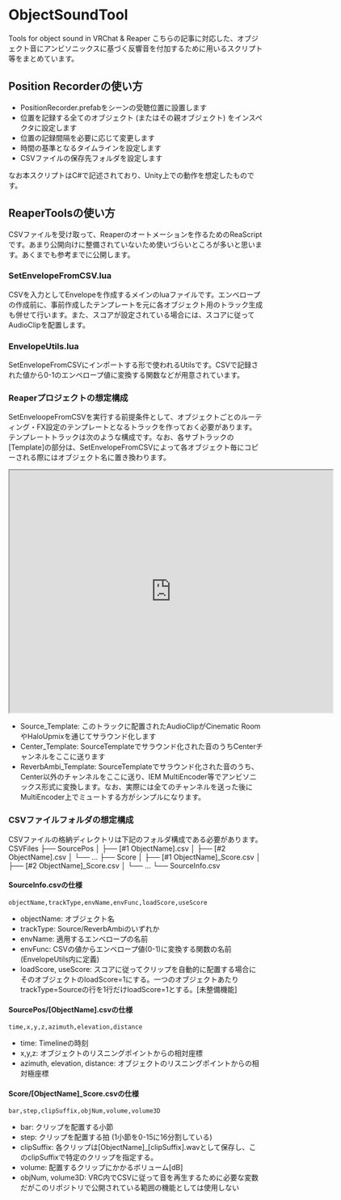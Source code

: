 # ObjectSoundTool
Tools for object sound in VRChat &amp; Reaper
こちらの記事に対応した、オブジェクト音にアンビソニックスに基づく反響音を付加するために用いるスクリプト等をまとめています。

## Position Recorderの使い方
- PositionRecorder.prefabをシーンの受聴位置に設置します
- 位置を記録する全てのオブジェクト (またはその親オブジェクト) をインスペクタに設定します
- 位置の記録間隔を必要に応じて変更します
- 時間の基準となるタイムラインを設定します
- CSVファイルの保存先フォルダを設定します

なお本スクリプトはC#で記述されており、Unity上での動作を想定したものです。

## ReaperToolsの使い方
CSVファイルを受け取って、Reaperのオートメーションを作るためのReaScriptです。あまり公開向けに整備されていないため使いづらいところが多いと思います。あくまでも参考までに公開します。

### SetEnvelopeFromCSV.lua
CSVを入力としてEnvelopeを作成するメインのluaファイルです。エンベロープの作成前に、事前作成したテンプレートを元に各オブジェクト用のトラック生成も併せて行います。また、スコアが設定されている場合には、スコアに従ってAudioClipを配置します。

### EnvelopeUtils.lua
SetEnvelopeFromCSVにインポートする形で使われるUtilsです。CSVで記録された値から0-1のエンベロープ値に変換する関数などが用意されています。

### Reaperプロジェクトの想定構成
SetEnveloopeFromCSVを実行する前提条件として、オブジェクトごとのルーティング・FX設定のテンプレートとなるトラックを作っておく必要があります。
テンプレートトラックは次のような構成です。なお、各サブトラックの[Template]の部分は、SetEnvelopeFromCSVによって各オブジェクト毎にコピーされる際にはオブジェクト名に置き換わります。

<iframe src="https://drive.google.com/file/d/1ZmT9bLW0zDTvfKrfUf79wntOoiD_Bk3p/preview" width="640" height="480" allow="autoplay"></iframe>

- Source_Template: このトラックに配置されたAudioClipがCinematic RoomやHaloUpmixを通じてサラウンド化します
- Center_Template: SourceTemplateでサラウンド化された音のうちCenterチャンネルをここに送ります
- ReverbAmbi_Template: SourceTemplateでサラウンド化された音のうち、Center以外のチャンネルをここに送り、IEM MultiEncoder等でアンビソニックス形式に変換します。なお、実際には全てのチャンネルを送った後にMultiEncoder上でミュートする方がシンプルになります。

### CSVファイルフォルダの想定構成
CSVファイルの格納ディレクトリは下記のフォルダ構成である必要があります。
CSVFiles
├── SourcePos
│   ├── [#1 ObjectName].csv
│   ├── [#2 ObjectName].csv
│   └── ...
├── Score
│   ├── [#1 ObjectName]_Score.csv
│   ├── [#2 ObjectName]_Score.csv
│   └── ...
└── SourceInfo.csv

#### SourceInfo.csvの仕様
````objectName,trackType,envName,envFunc,loadScore,useScore````

- objectName: オブジェクト名
- trackType: Source/ReverbAmbiのいずれか
- envName: 適用するエンベロープの名前 
- envFunc: CSVの値からエンベロープ値(0-1)に変換する関数の名前 (EnvelopeUtils内に定義)
- loadScore, useScore: スコアに従ってクリップを自動的に配置する場合にそのオブジェクトのloadScore=1にする。一つのオブジェクトあたりtrackType=Sourceの行を1行だけloadScore=1とする。[未整備機能]

#### SourcePos/[ObjectName].csvの仕様
````time,x,y,z,azimuth,elevation,distance````
- time: Timelineの時刻
- x,y,z: オブジェクトのリスニングポイントからの相対座標
- azimuth, elevation, distance: オブジェクトのリスニングポイントからの相対極座標

#### Score/[ObjectName]_Score.csvの仕様
````bar,step,clipSuffix,objNum,volume,volume3D````
- bar: クリップを配置する小節
- step: クリップを配置する拍 (1小節を0-15に16分割している)
- clipSuffix: 各クリップは[ObjectName]_[clipSuffix].wavとして保存し、このclipSuffixで特定のクリップを指定する。
- volume: 配置するクリップにかかるボリューム[dB]
- objNum, volume3D: VRC内でCSVに従って音を再生するために必要な変数だがこのリポジトリで公開されている範囲の機能としては使用しない